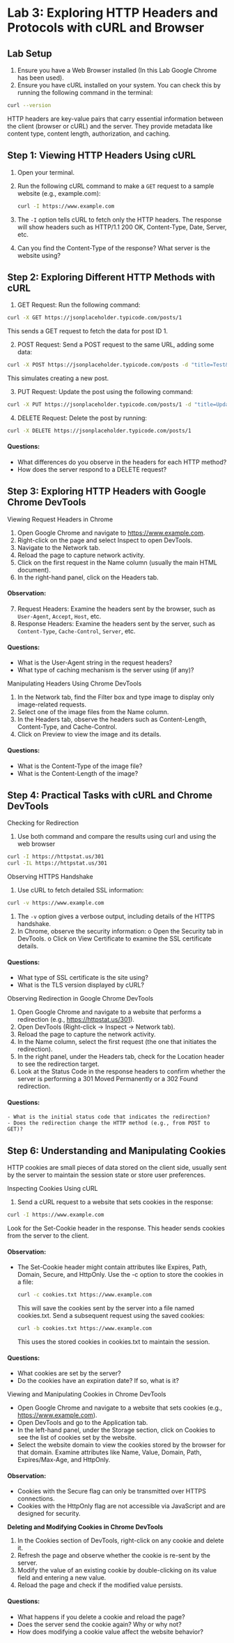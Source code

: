 # Lab 3: Exploring HTTP Headers and Protocols with cURL and Browser

## Lab Setup
1.	Ensure you have a Web Browser installed (In this Lab Google Chrome has been used).
2.	Ensure you have cURL installed on your system. You can check this by running the following command in the terminal: 

```sh
curl --version
```

HTTP headers are key-value pairs that carry essential information between the client (browser or cURL) and the server. They provide metadata like content type, content length, authorization, and caching.

## Step 1: Viewing HTTP Headers Using cURL
1.	Open your terminal.
2.	Run the following cURL command to make a `GET` request to a sample website (e.g., example.com): 

    ```sh
    curl -I https://www.example.com
    ```
3.	The `-I` option tells cURL to fetch only the HTTP headers. The response will show headers such as HTTP/1.1 200 OK, Content-Type, Date, Server, etc.
4. Can you find the Content-Type of the response? What server is the website using?

## Step 2: Exploring Different HTTP Methods with cURL
1.	GET Request: Run the following command:

```sh
curl -X GET https://jsonplaceholder.typicode.com/posts/1
```

This sends a GET request to fetch the data for post ID 1.

2. POST Request: Send a POST request to the same URL, adding some data:

```sh
curl -X POST https://jsonplaceholder.typicode.com/posts -d "title=Test&body=This is a test post."
```

This simulates creating a new post.


3. PUT Request: Update the post using the following command:

```sh
curl -X PUT https://jsonplaceholder.typicode.com/posts/1 -d "title=Updated Title&body=Updated body"
```

4. DELETE Request: Delete the post by running:

```sh
curl -X DELETE https://jsonplaceholder.typicode.com/posts/1
```

#### Questions:
- What differences do you observe in the headers for each HTTP method?
- How does the server respond to a DELETE request?


## Step 3: Exploring HTTP Headers with Google Chrome DevTools
Viewing Request Headers in Chrome
1.	Open Google Chrome and navigate to https://www.example.com.
2.	Right-click on the page and select Inspect to open DevTools.
3.	Navigate to the Network tab.
4.	Reload the page to capture network activity.
5.	Click on the first request in the Name column (usually the main HTML document).
6.	In the right-hand panel, click on the Headers tab.

#### Observation:
7.	Request Headers: Examine the headers sent by the browser, such as `User-Agent`, `Accept`, `Host`, etc.
8.	Response Headers: Examine the headers sent by the server, such as `Content-Type`, `Cache-Control`, `Server`, etc.

#### Questions:
- What is the User-Agent string in the request headers?
- What type of caching mechanism is the server using (if any)?

Manipulating Headers Using Chrome DevTools
1.	In the Network tab, find the Filter box and type image to display only image-related requests.
2.	Select one of the image files from the Name column.
3.	In the Headers tab, observe the headers such as Content-Length, Content-Type, and Cache-Control.
4.	Click on Preview to view the image and its details.

#### Questions:
- What is the Content-Type of the image file?
- What is the Content-Length of the image?


## Step 4: Practical Tasks with cURL and Chrome DevTools
Checking for Redirection
1.	Use both command and compare the results using curl and using the web browser

```sh
curl -I https://httpstat.us/301
curl -IL https://httpstat.us/301
```
Observing HTTPS Handshake
1.	Use cURL to fetch detailed SSL information:

```sh
curl -v https://www.example.com
```

1.	The `-v` option gives a verbose output, including details of the HTTPS handshake.
2.	In Chrome, observe the security information:
o	Open the Security tab in DevTools.
o	Click on View Certificate to examine the SSL certificate details.

#### Questions:
- What type of SSL certificate is the site using?
- What is the TLS version displayed by cURL?


Observing Redirection in Google Chrome DevTools
1.	Open Google Chrome and navigate to a website that performs a redirection (e.g., https://httpstat.us/301).
2.	Open DevTools (Right-click -> Inspect -> Network tab).
3.	Reload the page to capture the network activity.
4.	In the Name column, select the first request (the one that initiates the redirection).
5.	In the right panel, under the Headers tab, check for the Location header to see the redirection target.
6.	Look at the Status Code in the response headers to confirm whether the server is performing a 301 Moved Permanently or a 302 Found redirection.

#### Questions:
    - What is the initial status code that indicates the redirection?
    - Does the redirection change the HTTP method (e.g., from POST to GET)?

## Step 6: Understanding and Manipulating Cookies
HTTP cookies are small pieces of data stored on the client side, usually sent by the server to maintain the session state or store user preferences.

Inspecting Cookies Using cURL
1.	Send a cURL request to a website that sets cookies in the response:

```sh
curl -I https://www.example.com
```

Look for the Set-Cookie header in the response. This header sends cookies from the server to the client.

#### Observation:
- The Set-Cookie header might contain attributes like Expires, Path, Domain, Secure, and HttpOnly.
Use the -c option to store the cookies in a file:

    ```sh
    curl -c cookies.txt https://www.example.com
    ```
    This will save the cookies sent by the server into a file named cookies.txt.
    Send a subsequent request using the saved cookies:
    
    ```sh
    curl -b cookies.txt https://www.example.com
    ```
    This uses the stored cookies in cookies.txt to maintain the session.

#### Questions:
- What cookies are set by the server?
- Do the cookies have an expiration date? If so, what is it?

Viewing and Manipulating Cookies in Chrome DevTools
- Open Google Chrome and navigate to a website that sets cookies (e.g., https://www.example.com).
- Open DevTools and go to the Application tab.
- In the left-hand panel, under the Storage section, click on Cookies to see the list of cookies set by the website.
- Select the website domain to view the cookies stored by the browser for that domain. Examine attributes like Name, Value, Domain, Path, Expires/Max-Age, and HttpOnly.

#### Observation:
- Cookies with the Secure flag can only be transmitted over HTTPS connections.
- Cookies with the HttpOnly flag are not accessible via JavaScript and are designed for security.

**Deleting and Modifying Cookies in Chrome DevTools**
1.	In the Cookies section of DevTools, right-click on any cookie and delete it.
2.	Refresh the page and observe whether the cookie is re-sent by the server.
3.	Modify the value of an existing cookie by double-clicking on its value field and entering a new value.
4.	Reload the page and check if the modified value persists.

#### Questions:
- What happens if you delete a cookie and reload the page?
- Does the server send the cookie again? Why or why not?
- How does modifying a cookie value affect the website behavior?
